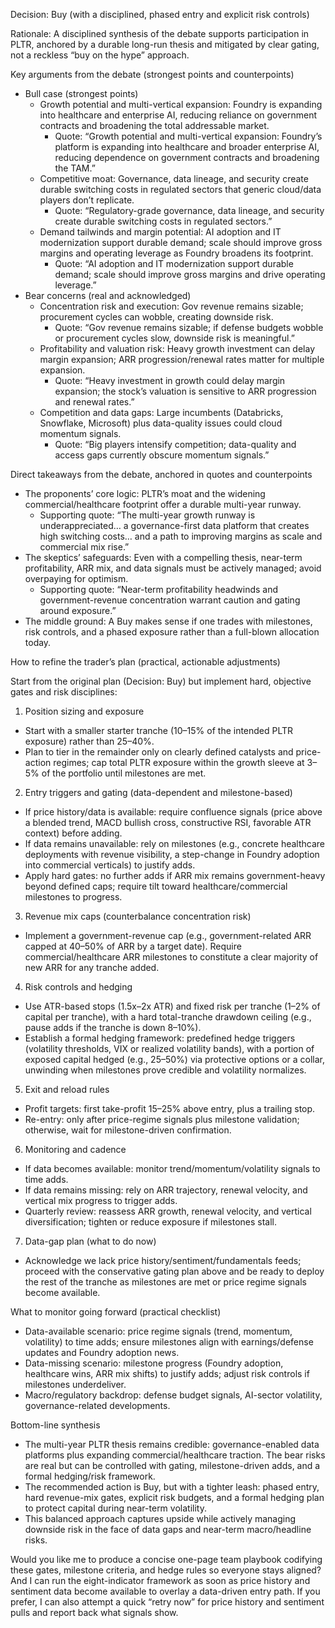 Decision: Buy (with a disciplined, phased entry and explicit risk controls)

Rationale: A disciplined synthesis of the debate supports participation in PLTR, anchored by a durable long-run thesis and mitigated by clear gating, not a reckless “buy on the hype” approach.

Key arguments from the debate (strongest points and counterpoints)

- Bull case (strongest points)
  - Growth potential and multi-vertical expansion: Foundry is expanding into healthcare and enterprise AI, reducing reliance on government contracts and broadening the total addressable market. 
    - Quote: “Growth potential and multi-vertical expansion: Foundry’s platform is expanding into healthcare and broader enterprise AI, reducing dependence on government contracts and broadening the TAM.”
  - Competitive moat: Governance, data lineage, and security create durable switching costs in regulated sectors that generic cloud/data players don’t replicate. 
    - Quote: “Regulatory-grade governance, data lineage, and security create durable switching costs in regulated sectors.”
  - Demand tailwinds and margin potential: AI adoption and IT modernization support durable demand; scale should improve gross margins and operating leverage as Foundry broadens its footprint.
    - Quote: “AI adoption and IT modernization support durable demand; scale should improve gross margins and drive operating leverage.”
- Bear concerns (real and acknowledged)
  - Concentration risk and execution: Gov revenue remains sizable; procurement cycles can wobble, creating downside risk.
    - Quote: “Gov revenue remains sizable; if defense budgets wobble or procurement cycles slow, downside risk is meaningful.”
  - Profitability and valuation risk: Heavy growth investment can delay margin expansion; ARR progression/renewal rates matter for multiple expansion.
    - Quote: “Heavy investment in growth could delay margin expansion; the stock’s valuation is sensitive to ARR progression and renewal rates.”
  - Competition and data gaps: Large incumbents (Databricks, Snowflake, Microsoft) plus data-quality issues could cloud momentum signals.
    - Quote: “Big players intensify competition; data-quality and access gaps currently obscure momentum signals.”

Direct takeaways from the debate, anchored in quotes and counterpoints
- The proponents’ core logic: PLTR’s moat and the widening commercial/healthcare footprint offer a durable multi-year runway.
  - Supporting quote: “The multi-year growth runway is underappreciated… a governance-first data platform that creates high switching costs… and a path to improving margins as scale and commercial mix rise.”
- The skeptics’ safeguards: Even with a compelling thesis, near-term profitability, ARR mix, and data signals must be actively managed; avoid overpaying for optimism.
  - Supporting quote: “Near-term profitability headwinds and government-revenue concentration warrant caution and gating around exposure.”
- The middle ground: A Buy makes sense if one trades with milestones, risk controls, and a phased exposure rather than a full-blown allocation today.

How to refine the trader’s plan (practical, actionable adjustments)

Start from the original plan (Decision: Buy) but implement hard, objective gates and risk disciplines:

1) Position sizing and exposure
- Start with a smaller starter tranche (10–15% of the intended PLTR exposure) rather than 25–40%.
- Plan to tier in the remainder only on clearly defined catalysts and price-action regimes; cap total PLTR exposure within the growth sleeve at 3–5% of the portfolio until milestones are met.

2) Entry triggers and gating (data-dependent and milestone-based)
- If price history/data is available: require confluence signals (price above a blended trend, MACD bullish cross, constructive RSI, favorable ATR context) before adding.
- If data remains unavailable: rely on milestones (e.g., concrete healthcare deployments with revenue visibility, a step-change in Foundry adoption into commercial verticals) to justify adds.
- Apply hard gates: no further adds if ARR mix remains government-heavy beyond defined caps; require tilt toward healthcare/commercial milestones to progress.

3) Revenue mix caps (counterbalance concentration risk)
- Implement a government-revenue cap (e.g., government-related ARR capped at 40–50% of ARR by a target date). Require commercial/healthcare ARR milestones to constitute a clear majority of new ARR for any tranche added.

4) Risk controls and hedging
- Use ATR-based stops (1.5x–2x ATR) and fixed risk per tranche (1–2% of capital per tranche), with a hard total-tranche drawdown ceiling (e.g., pause adds if the tranche is down 8–10%).
- Establish a formal hedging framework: predefined hedge triggers (volatility thresholds, VIX or realized volatility bands), with a portion of exposed capital hedged (e.g., 25–50%) via protective options or a collar, unwinding when milestones prove credible and volatility normalizes.

5) Exit and reload rules
- Profit targets: first take-profit 15–25% above entry, plus a trailing stop.
- Re-entry: only after price-regime signals plus milestone validation; otherwise, wait for milestone-driven confirmation.

6) Monitoring and cadence
- If data becomes available: monitor trend/momentum/volatility signals to time adds.
- If data remains missing: rely on ARR trajectory, renewal velocity, and vertical mix progress to trigger adds.
- Quarterly review: reassess ARR growth, renewal velocity, and vertical diversification; tighten or reduce exposure if milestones stall.

7) Data-gap plan (what to do now)
- Acknowledge we lack price history/sentiment/fundamentals feeds; proceed with the conservative gating plan above and be ready to deploy the rest of the tranche as milestones are met or price regime signals become available.

What to monitor going forward (practical checklist)
- Data-available scenario: price regime signals (trend, momentum, volatility) to time adds; ensure milestones align with earnings/defense updates and Foundry adoption news.
- Data-missing scenario: milestone progress (Foundry adoption, healthcare wins, ARR mix shifts) to justify adds; adjust risk controls if milestones underdeliver.
- Macro/regulatory backdrop: defense budget signals, AI-sector volatility, governance-related developments.

Bottom-line synthesis
- The multi-year PLTR thesis remains credible: governance-enabled data platforms plus expanding commercial/healthcare traction. The bear risks are real but can be controlled with gating, milestone-driven adds, and a formal hedging/risk framework.
- The recommended action is Buy, but with a tighter leash: phased entry, hard revenue-mix gates, explicit risk budgets, and a formal hedging plan to protect capital during near-term volatility.
- This balanced approach captures upside while actively managing downside risk in the face of data gaps and near-term macro/headline risks.

Would you like me to produce a concise one-page team playbook codifying these gates, milestone criteria, and hedge rules so everyone stays aligned? And I can run the eight-indicator framework as soon as price history and sentiment data become available to overlay a data-driven entry path. If you prefer, I can also attempt a quick “retry now” for price history and sentiment pulls and report back what signals show.